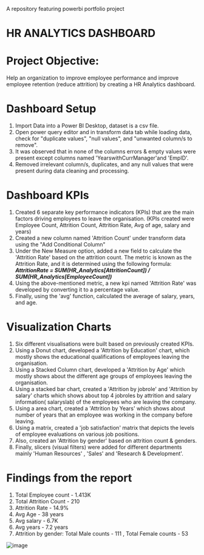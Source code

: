 A repository featuring powerbi portfolio project


# HR ANALYTICS DASHBOARD

# Project Objective:

Help an organization to improve employee performance and improve employee retention (reduce attrition) by creating a HR Analytics dashboard.

# Dashboard Setup

1. Import Data into a Power BI Desktop, dataset is a csv file.
2. Open power query editor and in transform data tab while loading data, check for "duplicate values", "null values", and "unwanted column/s to remove".
3. It was observed that in none of the columns errors & empty values were present except columns named 'YearswithCurrManager'and 'EmpID'.
4. Removed irrelevant column/s, duplicates, and any null values that were present during data cleaning and processing.

# Dashboard KPIs

1. Created 6 separate key performance indicators (KPIs) that are the main factors driving employees to leave the organisation.
   (KPIs created were Employee Count, Attrition Count, Attrition Rate, Avg of age, salary and years) 
2. Created a new column named 'Attrition Count' under  transform data using the  "Add Conditional Column"
3. Under the New Measure option, added a new field to calculate the 'Attrition Rate' based on the attrition count. The metric is known as the Attrition Rate, and it is determined using the following formula:
            ***AttritionRate = SUM(HR_Analytics[AttritionCount]) / SUM(HR_Analytics[EmployeeCount])***
4. Using the above-mentioned metric, a new kpi named 'Attrition Rate' was developed by converting it to a percentage value.
5. Finally, using the 'avg' function, calculated the average of salary, years, and age.

# Visualization Charts

1. Six different visualisations were built based on previously created KPIs.
2. Using a Donut chart, developed a 'Attrition by Education' chart, which mostly shows the educational qualifications of employees leaving the organisation.
3. Using a Stacked Column chart, developed a 'Attrition by Age' which mostly shows about the different age groups of employees leaving the organisation.
4. Using a stacked bar chart, created a 'Attrition by jobrole' and 'Attrition by salary' charts which shows about top 4 jobroles by attrition and salary information( salaryslab) of the employees who are leaving the company.
5. Using a area chart, created a 'Attrition by Years' which shows about number of years that an employee was working in the company before leaving.
6. Using a matrix, created a 'job satisfaction' matrix that depicts the levels of employee evaluations on various job positions.
7. Also, created an 'Attrition by gender' based on attrition count & genders.
8. Finally, slicers (visual filters) were added for different departments mainly 'Human Resources' , 'Sales' and 'Research & Development'.

# Findings from the report

1. Total Employee count - 1.413K
2. Total Attrition Count - 210
3. Attrition Rate - 14.9%
4. Avg Age - 38 years
5. Avg salary - 6.7K
6. Avg years - 7.2 years
7. Attrition by gender: Total Male counts - 111 , Total Female counts - 53

![image](https://github.com/CHINMAYI-23/HR_Analytics_Dashboard/assets/87280846/168bb555-56c5-483f-a706-022f8d41eb39)




